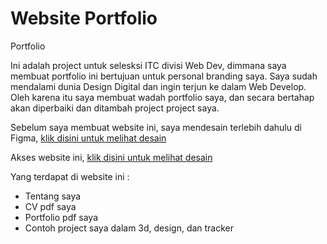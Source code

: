 # Website Portfolio
Portfolio

Ini adalah project untuk selesksi ITC divisi Web Dev, dimmana saya membuat portfolio ini bertujuan untuk personal branding saya. Saya sudah mendalami dunia Design Digital dan ingin terjun ke dalam Web Develop. Oleh karena itu saya membuat wadah portfolio saya, dan secara bertahap akan diperbaiki dan ditambah project project saya.

Sebelum saya membuat website ini, saya mendesain terlebih dahulu di Figma, [klik disini untuk melihat desain](https://www.figma.com/file/9AB3bCVaRpi39ggB7U4gmh/My-Website?type=design&node-id=238%3A16&mode=design&t=6FvbuRsoGaEgZzWx-1)

Akses website ini, [klik disini untuk melihat desain](https://simad9.github.io/portfolio)


Yang terdapat di website ini :
- Tentang saya
- CV pdf saya
- Portfolio pdf saya
- Contoh project saya dalam 3d, design, dan tracker
